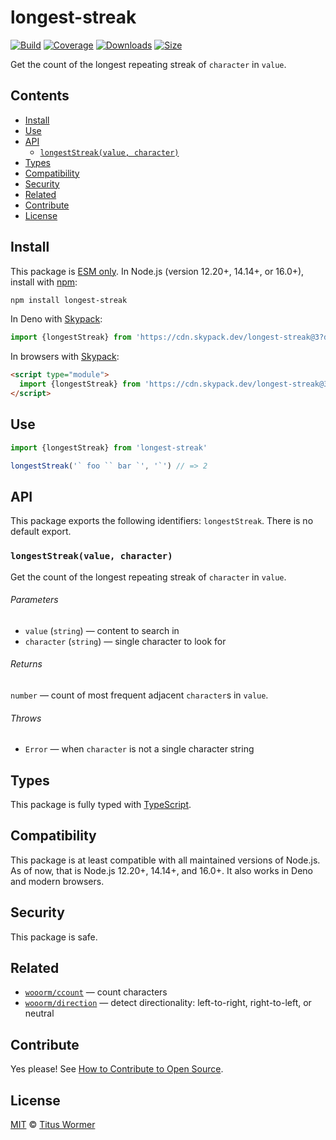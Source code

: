 # longest-streak

[![Build][build-badge]][build]
[![Coverage][coverage-badge]][coverage]
[![Downloads][downloads-badge]][downloads]
[![Size][size-badge]][size]

Get the count of the longest repeating streak of `character` in `value`.

## Contents

*   [Install](#install)
*   [Use](#use)
*   [API](#api)
    *   [`longestStreak(value, character)`](#longeststreakvalue-character)
*   [Types](#types)
*   [Compatibility](#compatibility)
*   [Security](#security)
*   [Related](#related)
*   [Contribute](#contribute)
*   [License](#license)

## Install

This package is [ESM only][esm].
In Node.js (version 12.20+, 14.14+, or 16.0+), install with [npm][]:

```sh
npm install longest-streak
```

In Deno with [Skypack][]:

```js
import {longestStreak} from 'https://cdn.skypack.dev/longest-streak@3?dts'
```

In browsers with [Skypack][]:

```html
<script type="module">
  import {longestStreak} from 'https://cdn.skypack.dev/longest-streak@3?min'
</script>
```

## Use

```js
import {longestStreak} from 'longest-streak'

longestStreak('` foo `` bar `', '`') // => 2
```

## API

This package exports the following identifiers: `longestStreak`.
There is no default export.

### `longestStreak(value, character)`

Get the count of the longest repeating streak of `character` in `value`.

###### Parameters

*   `value` (`string`) — content to search in
*   `character` (`string`) — single character to look for

###### Returns

`number` — count of most frequent adjacent `character`s in `value`.

###### Throws

*   `Error` — when `character` is not a single character string

## Types

This package is fully typed with [TypeScript][].

## Compatibility

This package is at least compatible with all maintained versions of Node.js.
As of now, that is Node.js 12.20+, 14.14+, and 16.0+.
It also works in Deno and modern browsers.

## Security

This package is safe.

## Related

*   [`wooorm/ccount`](https://github.com/wooorm/ccount)
    — count characters
*   [`wooorm/direction`](https://github.com/wooorm/direction)
    — detect directionality: left-to-right, right-to-left, or neutral

## Contribute

Yes please!
See [How to Contribute to Open Source][contribute].

## License

[MIT][license] © [Titus Wormer][author]

<!-- Definitions -->

[build-badge]: https://github.com/wooorm/longest-streak/workflows/main/badge.svg

[build]: https://github.com/wooorm/longest-streak/actions

[coverage-badge]: https://img.shields.io/codecov/c/github/wooorm/longest-streak.svg

[coverage]: https://codecov.io/github/wooorm/longest-streak

[downloads-badge]: https://img.shields.io/npm/dm/longest-streak.svg

[downloads]: https://www.npmjs.com/package/longest-streak

[size-badge]: https://img.shields.io/bundlephobia/minzip/longest-streak.svg

[size]: https://bundlephobia.com/result?p=longest-streak

[npm]: https://docs.npmjs.com/cli/install

[skypack]: https://www.skypack.dev

[license]: license

[author]: https://wooorm.com

[esm]: https://gist.github.com/sindresorhus/a39789f98801d908bbc7ff3ecc99d99c

[typescript]: https://www.typescriptlang.org

[contribute]: https://opensource.guide/how-to-contribute/
